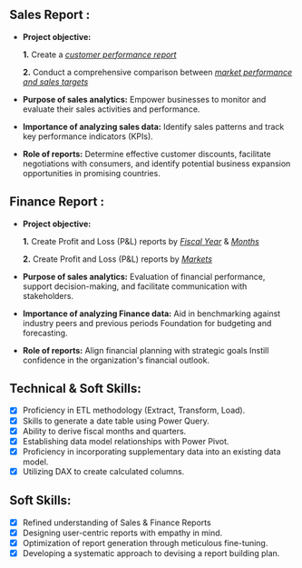 ## Sales Report :


- **Project objective:** 

    **1.** Create a _[customer performance report](https://github.com/anshulnigam77/AtliqHardware-Excel-Report/blob/main/AtliQ%20Hardware%20Report/Sales%20Reports/Sales%20Report%20by%20Customer.pdf)_ 

    **2.** Conduct a comprehensive comparison between _[market performance and sales targets](https://github.com/anshulnigam77/AtliqHardware-Excel-Report/blob/main/AtliQ%20Hardware%20Report/Sales%20Reports/Sales%20Report%20by%20Country(with%20Targets).pdf)_

- **Purpose of sales analytics:** Empower businesses to monitor and evaluate their sales activities and performance.

- **Importance of analyzing sales data:** Identify sales patterns and track key performance indicators (KPIs).

- **Role of reports:** Determine effective customer discounts, facilitate negotiations with consumers, and identify potential business expansion opportunities in promising countries.


## Finance Report :

- **Project objective:** 

    **1.** Create Profit and Loss (P&L) reports by _[Fiscal Year](https://github.com/anshulnigam77/AtliqHardware-Excel-Report/blob/main/AtliQ%20Hardware%20Report/Finance%20Reports/P%26L%20Report%20by%20FY.pdf)_ & _[Months](https://github.com/anshulnigam77/AtliqHardware-Excel-Report/blob/main/AtliQ%20Hardware%20Report/Finance%20Reports/P%26L%20Report%20by%20Months.pdf)_ 

   **2.** Create Profit and Loss (P&L) reports by _[Markets](https://github.com/anshulnigam77/AtliqHardware-Excel-Report/blob/main/AtliQ%20Hardware%20Report/Finance%20Reports/P%26L%20Report%20by%20Markets%20(2021).pdf)_

- **Purpose of sales analytics:** Evaluation of financial performance, support decision-making, and facilitate communication with stakeholders.

- **Importance of analyzing Finance data:** Aid in benchmarking against industry peers and previous periods Foundation for budgeting and forecasting.

- **Role of reports:** Align financial planning with strategic goals Instill confidence in the organization's financial outlook.


## Technical & Soft Skills:
- [x]	Proficiency in ETL methodology (Extract, Transform, Load).
- [x]	Skills to generate a date table using Power Query.
- [x]	Ability to derive fiscal months and quarters.
- [x]	Establishing data model relationships with Power Pivot.
- [x]	Proficiency in incorporating supplementary data into an existing data model.
- [x]	Utilizing DAX to create calculated columns.

## Soft Skills:
- [x]	Refined understanding of Sales & Finance Reports
- [x]	Designing user-centric reports with empathy in mind.
- [x]	Optimization of report generation through meticulous fine-tuning.
- [x]	Developing a systematic approach to devising a report building plan.
